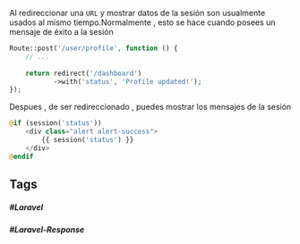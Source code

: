 Al redireccionar una `URL` y mostrar datos de la sesión son usualmente usados al mismo tiempo.Normalmente , esto se hace cuando posees un mensaje de éxito a la sesión

```php
Route::post('/user/profile', function () {
    // ...
 
    return redirect('/dashboard')
		   ->with('status', 'Profile updated!');
});
```

Despues , de ser redireccionado , puedes mostrar los mensajes de la sesión

```php
@if (session('status'))
    <div class="alert alert-success">
        {{ session('status') }}
    </div>
@endif
```
## Tags

##### #Laravel
##### #Laravel-Response